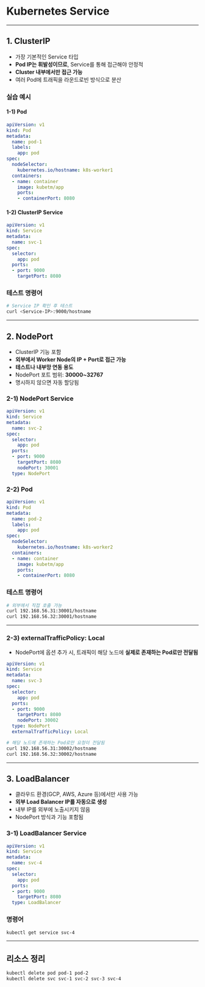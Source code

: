 # Kubernetes Service

---

## 1. ClusterIP

- 가장 기본적인 Service 타입
- **Pod IP는 휘발성이므로**, Service를 통해 접근해야 안정적
- **Cluster 내부에서만 접근 가능**
- 여러 Pod에 트래픽을 라운드로빈 방식으로 분산

### 실습 예시

#### 1-1) Pod

```yaml
apiVersion: v1
kind: Pod
metadata:
  name: pod-1
  labels:
    app: pod
spec:
  nodeSelector:
    kubernetes.io/hostname: k8s-worker1
  containers:
  - name: container
    image: kubetm/app
    ports:
    - containerPort: 8080
```

#### 1-2) ClusterIP Service

```yaml
apiVersion: v1
kind: Service
metadata:
  name: svc-1
spec:
  selector:
    app: pod
  ports:
  - port: 9000
    targetPort: 8080
```

### 테스트 명령어

```bash
# Service IP 확인 후 테스트
curl <Service-IP>:9000/hostname
```

---

## 2. NodePort

- ClusterIP 기능 포함
- **외부에서 Worker Node의 IP + Port로 접근 가능**
- **테스트나 내부망 연동 용도**
- NodePort 포트 범위: **30000~32767**
- 명시하지 않으면 자동 할당됨

### 2-1) NodePort Service

```yaml
apiVersion: v1
kind: Service
metadata:
  name: svc-2
spec:
  selector:
    app: pod
  ports:
  - port: 9000
    targetPort: 8080
    nodePort: 30001
  type: NodePort
```

### 2-2) Pod

```yaml
apiVersion: v1
kind: Pod
metadata:
  name: pod-2
  labels:
    app: pod
spec:
  nodeSelector:
    kubernetes.io/hostname: k8s-worker2
  containers:
  - name: container
    image: kubetm/app
    ports:
    - containerPort: 8080
```

### 테스트 명령어

```bash
# 외부에서 직접 호출 가능
curl 192.168.56.31:30001/hostname
curl 192.168.56.32:30001/hostname
```

---

### 2-3) externalTrafficPolicy: Local

- NodePort에 옵션 추가 시, 트래픽이 해당 노드에 **실제로 존재하는 Pod로만 전달됨**

```yaml
apiVersion: v1
kind: Service
metadata:
  name: svc-3
spec:
  selector:
    app: pod
  ports:
  - port: 9000
    targetPort: 8080
    nodePort: 30002
  type: NodePort
  externalTrafficPolicy: Local
```

```bash
# 해당 노드에 존재하는 Pod로만 요청이 전달됨
curl 192.168.56.31:30002/hostname
curl 192.168.56.32:30002/hostname
```

---

## 3. LoadBalancer

- 클라우드 환경(GCP, AWS, Azure 등)에서만 사용 가능
- **외부 Load Balancer IP를 자동으로 생성**
- 내부 IP를 외부에 노출시키지 않음
- NodePort 방식과 기능 포함됨

### 3-1) LoadBalancer Service

```yaml
apiVersion: v1
kind: Service
metadata:
  name: svc-4
spec:
  selector:
    app: pod
  ports:
  - port: 9000
    targetPort: 8080
  type: LoadBalancer
```

### 명령어

```bash
kubectl get service svc-4
```

---

## 리소스 정리

```bash
kubectl delete pod pod-1 pod-2
kubectl delete svc svc-1 svc-2 svc-3 svc-4
```
